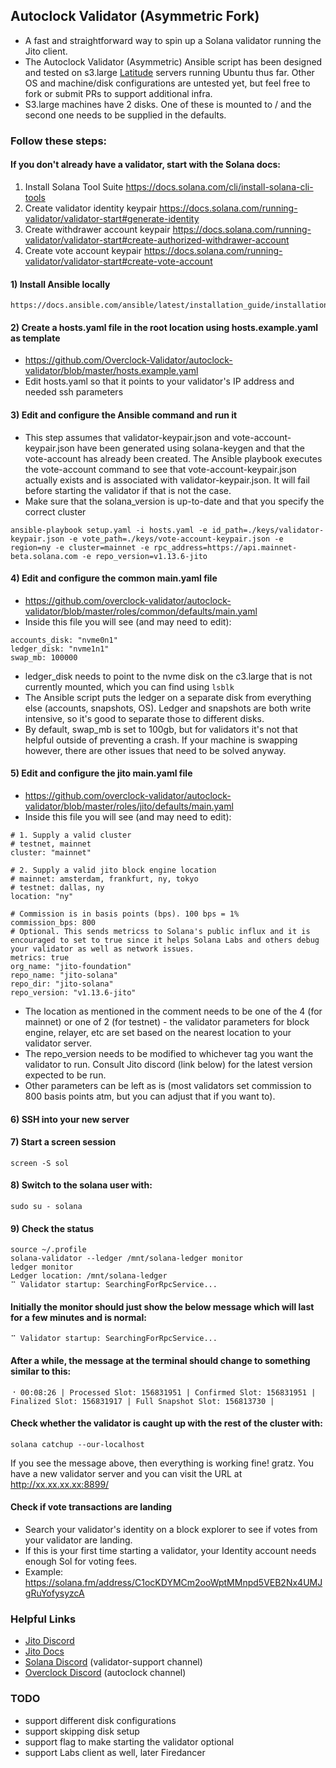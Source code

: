 ## Autoclock Validator (Asymmetric Fork)
* A fast and straightforward way to spin up a Solana validator running the Jito client. 
* The Autoclock Validator (Asymmetric) Ansible script has been designed and tested on s3.large [Latitude](https://www.latitude.sh/pricing) servers running Ubuntu thus far. Other OS and machine/disk configurations are untested yet, but feel free to fork or submit PRs to support additional infra.
* S3.large machines have 2 disks. One of these is mounted to / and the second one needs to be supplied in the defaults.

### Follow these steps:

#### If you don't already have a validator, start with the Solana docs:
1) Install Solana Tool Suite https://docs.solana.com/cli/install-solana-cli-tools
2) Create validator identity keypair https://docs.solana.com/running-validator/validator-start#generate-identity
3) Create withdrawer account keypair https://docs.solana.com/running-validator/validator-start#create-authorized-withdrawer-account
4) Create vote account keypair https://docs.solana.com/running-validator/validator-start#create-vote-account

#### 1) Install Ansible locally
```
https://docs.ansible.com/ansible/latest/installation_guide/installation_distros.html
```

#### 2) Create a hosts.yaml file in the root location using hosts.example.yaml as template
* https://github.com/Overclock-Validator/autoclock-validator/blob/master/hosts.example.yaml
* Edit hosts.yaml so that it points to your validator's IP address and needed ssh parameters

#### 3) Edit and configure the Ansible command and run it
* This step assumes that validator-keypair.json and vote-account-keypair.json have been generated using solana-keygen and that the vote-account has already been created. The Ansible playbook executes the vote-account command to see that vote-account-keypair.json actually exists and is associated with validator-keypair.json. It will fail before starting the validator if that is not the case.
* Make sure that the solana_version is up-to-date and that you specify the correct cluster
```
ansible-playbook setup.yaml -i hosts.yaml -e id_path=./keys/validator-keypair.json -e vote_path=./keys/vote-account-keypair.json -e region=ny -e cluster=mainnet -e rpc_address=https://api.mainnet-beta.solana.com -e repo_version=v1.13.6-jito
```

#### 4) Edit and configure the common main.yaml file 
* https://github.com/overclock-validator/autoclock-validator/blob/master/roles/common/defaults/main.yaml
* Inside this file you will see (and may need to edit):
```
accounts_disk: "nvme0n1"
ledger_disk: "nvme1n1"
swap_mb: 100000
```
* ledger_disk needs to point to the nvme disk on the c3.large that is not currently mounted, which you can find using `lsblk`
* The Ansible script puts the ledger on a separate disk from everything else (accounts, snapshots, OS). Ledger and snapshots are both write intensive, so it's good to separate those to different disks.
* By default, swap_mb is set to 100gb, but for validators it's not that helpful outside of preventing a crash. If your machine is swapping however, there are other issues that need to be solved anyway.

#### 5) Edit and configure the jito main.yaml file
* https://github.com/overclock-validator/autoclock-validator/blob/master/roles/jito/defaults/main.yaml
* Inside this file you will see (and may need to edit):
```
# 1. Supply a valid cluster
# testnet, mainnet
cluster: "mainnet"

# 2. Supply a valid jito block engine location
# mainnet: amsterdam, frankfurt, ny, tokyo 
# testnet: dallas, ny
location: "ny"

# Commission is in basis points (bps). 100 bps = 1%
commission_bps: 800
# Optional. This sends metricss to Solana's public influx and it is encouraged to set to true since it helps Solana Labs and others debug your validator as well as network issues.
metrics: true
org_name: "jito-foundation"
repo_name: "jito-solana"
repo_dir: "jito-solana"
repo_version: "v1.13.6-jito"
```
* The location as mentioned in the comment needs to be one of the 4 (for mainnet) or one of 2 (for testnet) - the validator parameters for block engine, relayer, etc are set based on the nearest location to your validator server.
* The repo_version needs to be modified to whichever tag you want the validator to run. Consult Jito discord (link below) for the latest version expected to be run.
* Other parameters can be left as is (most validators set commission to 800 basis points atm, but you can adjust that if you want to).

#### 6) SSH into your new server

#### 7) Start a screen session
```
screen -S sol
```

#### 8) Switch to the solana user with:
```
sudo su - solana
```

#### 9) Check the status
```
source ~/.profile
solana-validator --ledger /mnt/solana-ledger monitor
ledger monitor
Ledger location: /mnt/solana-ledger
⠉ Validator startup: SearchingForRpcService...
```

#### Initially the monitor should just show the below message which will last for a few minutes and is normal:

```
⠉ Validator startup: SearchingForRpcService...
```

#### After a while, the message at the terminal should change to something similar to this:

```
⠐ 00:08:26 | Processed Slot: 156831951 | Confirmed Slot: 156831951 | Finalized Slot: 156831917 | Full Snapshot Slot: 156813730 |
```

#### Check whether the validator is caught up with the rest of the cluster with:

```
solana catchup --our-localhost
```

If you see the message above, then everything is working fine! gratz. You have a new validator server and you can visit the URL at http://xx.xx.xx.xx:8899/

#### Check if vote transactions are landing
* Search your validator's identity on a block explorer to see if votes from your validator are landing.
* If this is your first time starting a validator, your Identity account needs enough Sol for voting fees.
* Example: https://solana.fm/address/C1ocKDYMCm2ooWptMMnpd5VEB2Nx4UMJgRuYofysyzcA

### Helpful Links
* [Jito Discord](https://discord.gg/jito)
* [Jito Docs](https://jito.notion.site/Jito-Resources-76fac1863c23457198f46657b54d7a6a)
* [Solana Discord](https://discord.gg/ZmYnApcbTj) (validator-support channel)
* [Overclock Discord](https://discord.gg/M8KZh4Waz6) (autoclock channel)

### TODO
* support different disk configurations
* support skipping disk setup
* support flag to make starting the validator optional
* support Labs client as well, later Firedancer
